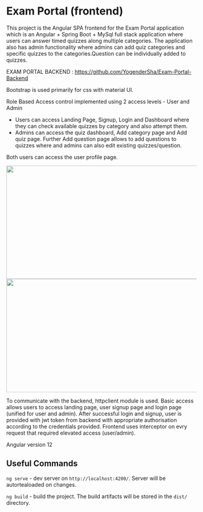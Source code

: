 # Exam Portal (frontend)

This project is the Angular SPA frontend for the Exam Portal application which is an Angular + Spring Boot + MySql full stack application where users can answer timed quizzes along multiple categories. The application also has admin functionality where admins can add quiz categories and specific quizzes to the categories.Question can be individually added to quizzes. 

EXAM PORTAL BACKEND : https://github.com/YogenderSha/Exam-Portal-Backend

Bootstrap is used primarily for css with material UI.

Role Based Access control implemented using 2 access levels - User and Admin

* Users can access Landing Page, Signup, Login and Dashboard where they can check available quizzes by category and also attempt them.
* Admins can access the quiz dashboard, Add category page and Add quiz page. Further Add question page allows to add questions to quizzes where and admins can also edit existing quizzes/question.

Both users can access the user profile page.

<img src="![pro-3](https://github.com/YogenderSha/exam-portal-frontend/assets/98138437/741a2398-3431-4ce2-be9f-86471c5a25c7)" 
     width="700" 
     height="300" />
<img src="![pro-4](https://github.com/YogenderSha/exam-portal-frontend/assets/98138437/64102514-892c-41b3-a08e-3f8046f5aaa5)" 
     width="700" 
     height="300" />



To communicate with the backend, httpclient module is used. Basic access allows users to access landing page, user signup page and login page (unified for user and admin). 
After successful login and signup, user is provided with jwt token from backend with appropriate authorisation according to the credentials provided.
Frontend uses interceptor on evry request that required elevated access (user/admin).

Angular version 12

## Useful Commands

`ng serve` - dev server on `http://localhost:4200/`. Server will be autortealoaded on changes.

`ng build` - build the project. The build artifacts will be stored in the `dist/` directory.
